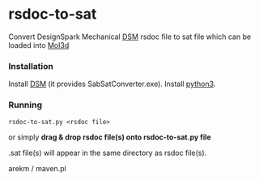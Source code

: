 # rsdoc-to-sat
Convert DesignSpark Mechanical [DSM] rsdoc file to sat file which can be loaded into [MoI3d]

### Installation
Install [DSM] (it provides SabSatConverter.exe). Install [python3].


### Running

````
rsdoc-to-sat.py <rsdoc file>
````

or simply **drag & drop rsdoc file(s) onto rsdoc-to-sat.py file**

.sat file(s) will appear in the same directory as rsdoc file(s).


[dsm]:http://www.rs-online.com/designspark/electronics/eng/page/mechanical
[moi3d]:http://moi3d.com/
[python3]:http://python.org/

arekm / maven.pl
